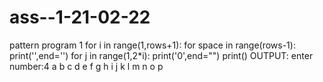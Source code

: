 # ass--1-21-02-22
pattern program 1
for i in range(1,rows+1):
    for space in range(rows-1):
        print('',end='')
        for j in range(1,2*i):
          print('0',end="")
    print()
    OUTPUT:
    enter number:4
    a b c d
    e f g h
    i j k l 
    m n o p
